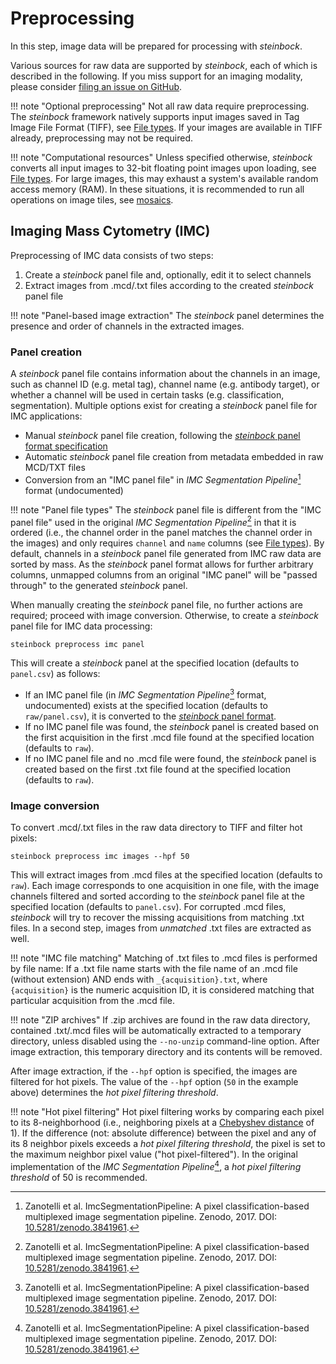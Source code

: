 # Preprocessing

In this step, image data will be prepared for processing with *steinbock*.

Various sources for raw data are supported by *steinbock*, each of which is described in the following. If you miss support for an imaging modality, please consider [filing an issue on GitHub](https://github.com/BodenmillerGroup/steinbock/issues).

!!! note "Optional preprocessing"
    Not all raw data require preprocessing. The *steinbock* framework natively supports input images saved in Tag Image File Format (TIFF), see [File types](../file-types.md#images). If your images are available in TIFF already, preprocessing may not be required.

!!! note "Computational resources"
    Unless specified otherwise, *steinbock* converts all input images to 32-bit floating point images upon loading, see [File types](../file-types.md#images). For large images, this may exhaust a system's available random access memory (RAM). In these situations, it is recommended to run all operations on image tiles, see [mosaics](tools.md#mosaics).

## Imaging Mass Cytometry (IMC)

Preprocessing of IMC data consists of two steps:

  1. Create a *steinbock* panel file and, optionally, edit it to select channels
  2. Extract images from .mcd/.txt files according to the created *steinbock* panel file

!!! note "Panel-based image extraction"
    The *steinbock* panel determines the presence and order of channels in the extracted images.

### Panel creation

A *steinbock* panel file contains information about the channels in an image, such as channel ID (e.g. metal tag), channel name (e.g. antibody target), or whether a channel will be used in certain tasks (e.g. classification, segmentation). Multiple options exist for creating a *steinbock* panel file for IMC applications:

  - Manual *steinbock* panel file creation, following the [*steinbock* panel format specification](../file-types.md#panel)
  - Automatic *steinbock* panel file creation from metadata embedded in raw MCD/TXT files
  - Conversion from an "IMC panel file" in *IMC Segmentation Pipeline*[^1] format (undocumented)

!!! note "Panel file types"
    The *steinbock* panel file is different from the "IMC panel file" used in the original *IMC Segmentation Pipeline*[^1] in that it is ordered (i.e., the channel order in the panel matches the channel order in the images) and only requires `channel` and `name` columns (see [File types](../file-types.md#panel)). By default, channels in a *steinbock* panel file generated from IMC raw data are sorted by mass. As the *steinbock* panel format allows for further arbitrary columns, unmapped columns from an original "IMC panel" will be "passed through" to the generated *steinbock* panel.

When manually creating the *steinbock* panel file, no further actions are required; proceed with image conversion. Otherwise, to create a *steinbock* panel file for IMC data processing:

    steinbock preprocess imc panel

This will create a *steinbock* panel at the specified location (defaults to `panel.csv`) as follows:

  - If an IMC panel file (in *IMC Segmentation Pipeline*[^1] format, undocumented) exists at the specified location (defaults to `raw/panel.csv`), it is converted to the [*steinbock* panel format](../file-types.md#panel).
  - If no IMC panel file was found, the *steinbock* panel is created based on the first acquisition in the first .mcd file found at the specified location (defaults to `raw`). 
  - If no IMC panel file and no .mcd file were found, the *steinbock* panel is created based on the first .txt file found at the specified location (defaults to `raw`).

### Image conversion

To convert .mcd/.txt files in the raw data directory to TIFF and filter hot pixels:

    steinbock preprocess imc images --hpf 50

This will extract images from .mcd files at the specified location (defaults to `raw`). Each image corresponds to one acquisition in one file, with the image channels filtered and sorted according to the *steinbock* panel file at the specified location (defaults to `panel.csv`). For corrupted .mcd files, *steinbock* will try to recover the missing acquisitions from matching .txt files. In a second step, images from *unmatched* .txt files are extracted as well.

!!! note "IMC file matching"
    Matching of .txt files to .mcd files is performed by file name: If a .txt file name starts with the file name of an .mcd file (without extension) AND ends with `_{acquisition}.txt`, where `{acquisition}` is the numeric acquisition ID, it is considered matching that particular acquisition from the .mcd file.

!!! note "ZIP archives"
    If .zip archives are found in the raw data directory, contained .txt/.mcd files will be automatically extracted to a temporary directory, unless disabled using the `--no-unzip` command-line option. After image extraction, this temporary directory and its contents will be removed.

After image extraction, if the `--hpf` option is specified, the images are filtered for hot pixels. The value of the `--hpf` option (`50` in the example above) determines the *hot pixel filtering threshold*.

!!! note "Hot pixel filtering"
    Hot pixel filtering works by comparing each pixel to its 8-neighborhood (i.e., neighboring pixels at a [Chebyshev distance](https://en.wikipedia.org/wiki/Chebyshev_distance) of 1). If the difference (not: absolute difference) between the pixel and any of its 8 neighbor pixels exceeds a *hot pixel filtering threshold*, the pixel is set to the maximum neighbor pixel value ("hot pixel-filtered"). In the original implementation of the *IMC Segmentation Pipeline*[^1], a *hot pixel filtering threshold* of 50 is recommended.

[^1]: Zanotelli et al. ImcSegmentationPipeline: A pixel classification-based multiplexed image segmentation pipeline. Zenodo, 2017. DOI: [10.5281/zenodo.3841961](https://doi.org/10.5281/zenodo.3841961).
